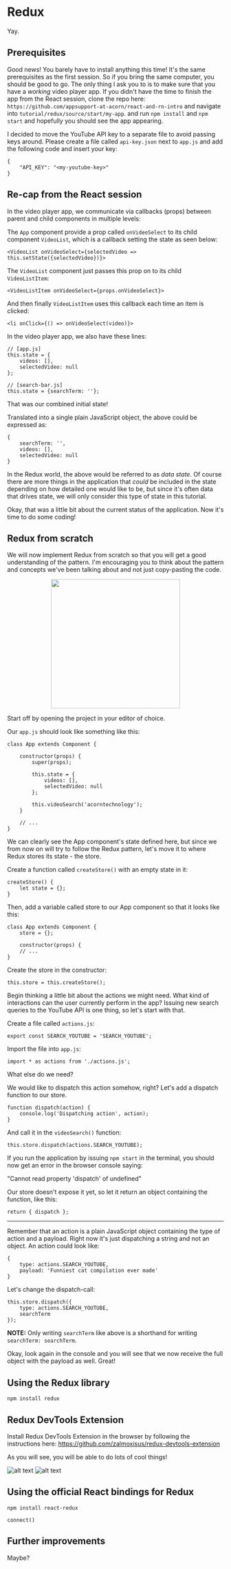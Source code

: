 # Redux

Yay.

## Prerequisites

Good news! You barely have to install anything this time! It's the same prerequisites as the first session. So if you bring the same computer, you should be good to go. The only thing I ask you to is to make sure that you have a *working* video player app. If you didn't have the time to finish the app from the React session, clone the repo here:
`https://github.com/appsupport-at-acorn/react-and-rn-intro` and navigate into `tutorial/redux/source/start/my-app`. and run `npm install` and `npm start` and hopefully you should see the app appearing.

I decided to move the YouTube API key to a separate file to avoid passing keys around. Please create a file called `api-key.json` next to `app.js` and add the following code and insert your key:

    {
        "API_KEY": "<my-youtube-key>"
    }

## Re-cap from the React session

In the video player app, we communicate via callbacks (props) between parent and child components in multiple levels:

The `App` component provide a prop called `onVideoSelect` to its child component `VideoList`, which is a callback setting the state as seen below:

    <VideoList onVideoSelect={selectedVideo => this.setState({selectedVideo})}>

The `VideoList` component just passes this prop on to its child `VideoListItem`:

    <VideoListItem onVideoSelect={props.onVideoSelect}>

And then finally `VideoListItem` uses this callback each time an item is clicked:

    <li onClick={() => onVideoSelect(video)}>

In the video player app, we also have these lines:

    // [app.js]
    this.state = {
        videos: [],
        selectedVideo: null
    };

    // [search-bar.js]
    this.state = {searchTerm: ''};

That was our combined initial state!

Translated into a single plain JavaScript object, the above could be expressed as:

    {
        searchTerm: '',
        videos: [],
        selectedVideo: null
    }

In the Redux world, the above would be referred to as *data state*. Of course there are more things in the application that *could* be included in the state depending on how detailed one would like to be, but since it's often data that drives state, we will only consider this type of state in this tutorial.

Okay, that was a little bit about the current status of the application. Now it's time to do some coding!

## Redux from scratch

We will now implement Redux from scratch so that you will get a good understanding of the pattern. I'm encouraging you to think about the pattern and concepts we've been talking about and not just copy-pasting the code.

<div style="text-align: center;">
    <img src="images/data-flow3.png" height="300"/>
</div>

Start off by opening the project in your editor of choice.

Our `app.js` should look like something like this:

    class App extends Component {

        constructor(props) {
            super(props);

            this.state = {
                videos: [],
                selectedVideo: null
            };

            this.videoSearch('acorntechnology');
        }

        // ...
    }

We can clearly see the App component's state defined here, but since we from now on will try to follow the Redux pattern, let's move it to where Redux stores its state - the store.

Create a function called `createStore()` with an empty state in it:

    createStore() {
        let state = {};
    }

Then, add a variable called store to our App component so that it looks like this:

    class App extends Component {
        store = {};

        constructor(props) {
        // ...
    }

Create the store in the constructor:

    this.store = this.createStore();

 Begin thinking a little bit about the actions we might need. What kind of interactions can the user currently perform in the app? Issuing new search queries to the YouTube API is one thing, so let's start with that.

Create a file called `actions.js`:

    export const SEARCH_YOUTUBE = 'SEARCH_YOUTUBE';

Import the file into `app.js`:

    import * as actions from './actions.js';

What else do we need?

We would like to dispatch this action somehow, right? Let's add a dispatch function to our store.

    function dispatch(action) {
        console.log('Dispatching action', action);
    }

And call it in the `videoSearch()` function:

    this.store.dispatch(actions.SEARCH_YOUTUBE);

If you run the application by issuing `npm start` in the terminal, you should now get an error in the browser console saying:

"Cannot read property 'dispatch' of undefined"

Our store doesn't expose it yet, so let it return an object containing the function, like this:

    return { dispatch };

***

Remember that an action is a plain JavaScript object containing the type of action and a payload. Right now it's just dispatching a string and not an object. An action could look like:

    {
        type: actions.SEARCH_YOUTUBE,
        payload: 'Funniest cat compilation ever made'
    }

Let's change the dispatch-call:

    this.store.dispatch({
        type: actions.SEARCH_YOUTUBE,
        searchTerm
    });

**NOTE:** Only writing `searchTerm` like above is a shorthand for writing `searchTerm: searchTerm`.

Okay, look again in the console and you will see that we now receive the full object with the payload as well. Great!




## Using the Redux library
`npm install redux`

## Redux DevTools Extension

Install Redux DevTools Extension in the browser by following the instructions here: https://github.com/zalmoxisus/redux-devtools-extension

As you will see, you will be able to do lots of cool things!

![alt text](images/redux-devtools.png)
![alt text](images/redux-devtools2.png)

## Using the official React bindings for Redux

`npm install react-redux`

`connect()`

## Further improvements

Maybe?